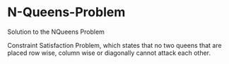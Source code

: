 # N-Queens-Problem
Solution to the NQueens Problem 

Constraint Satisfaction Problem, which states that no two queens that are placed row wise, column wise or diagonally cannot attack each other.

